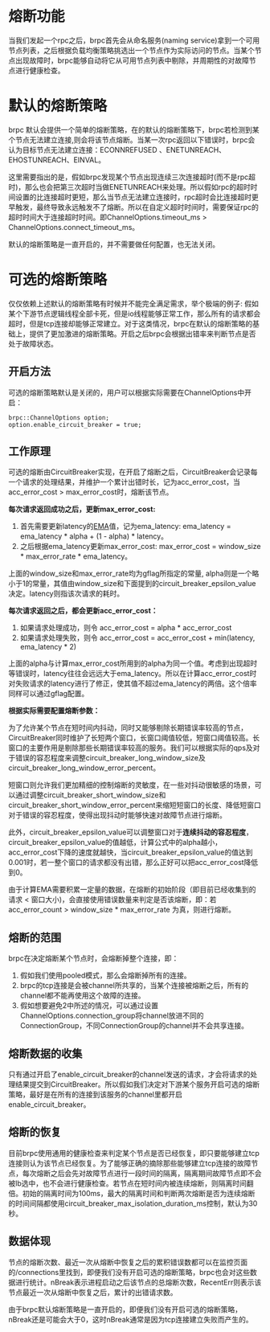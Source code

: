 # 熔断功能
当我们发起一个rpc之后，brpc首先会从命名服务(naming service)拿到一个可用节点列表，之后根据负载均衡策略挑选出一个节点作为实际访问的节点。当某个节点出现故障时，brpc能够自动将它从可用节点列表中剔除，并周期性的对故障节点进行健康检查。

# 默认的熔断策略
brpc 默认会提供一个简单的熔断策略，在的默认的熔断策略下，brpc若检测到某个节点无法建立连接,则会将该节点熔断。当某一次rpc返回以下错误时，brpc会认为目标节点无法建立连接：ECONNREFUSED 、ENETUNREACH、EHOSTUNREACH、EINVAL。

这里需要指出的是，假如brpc发现某个节点出现连续三次连接超时(而不是rpc超时)，那么也会把第三次超时当做ENETUNREACH来处理。所以假如rpc的超时时间设置的比连接超时更短，那么当节点无法建立连接时，rpc超时会比连接超时更早触发，最终导致永远触发不了熔断。所以在自定义超时时间时，需要保证rpc的超时时间大于连接超时时间。即ChannelOptions.timeout_ms > ChannelOptions.connect_timeout_ms。

默认的熔断策略是一直开启的，并不需要做任何配置，也无法关闭。

# 可选的熔断策略
仅仅依赖上述默认的熔断策略有时候并不能完全满足需求，举个极端的例子: 假如某个下游节点逻辑线程全部卡死，但是io线程能够正常工作，那么所有的请求都会超时，但是tcp连接却能够正常建立。对于这类情况，brpc在默认的熔断策略的基础上，提供了更加激进的熔断策略。开启之后brpc会根据出错率来判断节点是否处于故障状态。

## 开启方法
可选的熔断策略默认是关闭的，用户可以根据实际需要在ChannelOptions中开启：
```
brpc::ChannelOptions option;
option.enable_circuit_breaker = true;
```

## 工作原理
可选的熔断由CircuitBreaker实现，在开启了熔断之后，CircuitBreaker会记录每一个请求的处理结果，并维护一个累计出错时长，记为acc_error_cost，当acc_error_cost > max_error_cost时，熔断该节点。

**每次请求返回成功之后，更新max_error_cost:**
1. 首先需要更新latency的[EMA](https://en.wikipedia.org/wiki/Moving_average)值，记为ema_latency:  ema_latency = ema_latency * alpha + (1 - alpha) * latency。
2. 之后根据ema_latency更新max_error_cost: max_error_cost = window_size * max_error_rate * ema_latency。


上面的window_size和max_error_rate均为gflag所指定的常量, alpha则是一个略小于1的常量，其值由window_size和下面提到的circuit_breaker_epsilon_value决定。latency则指该次请求的耗时。

**每次请求返回之后，都会更新acc_error_cost：**
1. 如果请求处理成功，则令 acc_error_cost = alpha * acc_error_cost 
2. 如果请求处理失败，则令 acc_error_cost = acc_error_cost + min(latency, ema_latency * 2)


上面的alpha与计算max_error_cost所用到的alpha为同一个值。考虑到出现超时等错误时，latency往往会远远大于ema_latency。所以在计算acc_error_cost时对失败请求的latency进行了修正，使其值不超过ema_latency的两倍。这个倍率同样可以通过gflag配置。


**根据实际需要配置熔断参数：**

为了允许某个节点在短时间内抖动，同时又能够剔除长期错误率较高的节点，CircuitBreaker同时维护了长短两个窗口，长窗口阈值较低，短窗口阈值较高。长窗口的主要作用是剔除那些长期错误率较高的服务。我们可以根据实际的qps及对于错误的容忍程度来调整circuit_breaker_long_window_size及circuit_breaker_long_window_error_percent。

短窗口则允许我们更加精细的控制熔断的灵敏度，在一些对抖动很敏感的场景，可以通过调整circuit_breaker_short_window_size和circuit_breaker_short_window_error_percent来缩短短窗口的长度、降低短窗口对于错误的容忍程度，使得出现抖动时能够快速对故障节点进行熔断。

此外，circuit_breaker_epsilon_value可以调整窗口对于**连续抖动的容忍程度**，circuit_breaker_epsilon_value的值越低，计算公式中的alpha越小，acc_error_cost下降的速度就越快，当circuit_breaker_epsilon_value的值达到0.001时，若一整个窗口的请求都没有出错，那么正好可以把acc_error_cost降低到0。

由于计算EMA需要积累一定量的数据，在熔断的初始阶段（即目前已经收集到的请求 < 窗口大小)，会直接使用错误数量来判定是否该熔断，即：若 acc_error_count > window_size * max_error_rate 为真，则进行熔断。

## 熔断的范围
brpc在决定熔断某个节点时，会熔断掉整个连接，即：
1. 假如我们使用pooled模式，那么会熔断掉所有的连接。
2. brpc的tcp连接是会被channel所共享的，当某个连接被熔断之后，所有的channel都不能再使用这个故障的连接。
3. 假如想要避免2中所述的情况，可以通过设置ChannelOptions.connection_group将channel放进不同的ConnectionGroup，不同ConnectionGroup的channel并不会共享连接。

## 熔断数据的收集
只有通过开启了enable_circuit_breaker的channel发送的请求，才会将请求的处理结果提交到CircuitBreaker。所以假如我们决定对下游某个服务开启可选的熔断策略，最好是在所有的连接到该服务的channel里都开启enable_circuit_breaker。

## 熔断的恢复
目前brpc使用通用的健康检查来判定某个节点是否已经恢复，即只要能够建立tcp连接则认为该节点已经恢复。为了能够正确的摘除那些能够建立tcp连接的故障节点，每次熔断之后会先对故障节点进行一段时间的隔离，隔离期间故障节点即不会被lb选中，也不会进行健康检查。若节点在短时间内被连续熔断，则隔离时间翻倍。初始的隔离时间为100ms，最大的隔离时间和判断两次熔断是否为连续熔断的时间间隔都使用circuit_breaker_max_isolation_duration_ms控制，默认为30秒。

## 数据体现
节点的熔断次数、最近一次从熔断中恢复之后的累积错误数都可以在监控页面的/connections里找到，即便我们没有开启可选的熔断策略，brpc也会对这些数据进行统计。nBreak表示进程启动之后该节点的总熔断次数，RecentErr则表示该节点最近一次从熔断中恢复之后，累计的出错请求数。

由于brpc默认熔断策略是一直开启的，即便我们没有开启可选的熔断策略，nBreak还是可能会大于0，这时nBreak通常是因为tcp连接建立失败而产生的。

